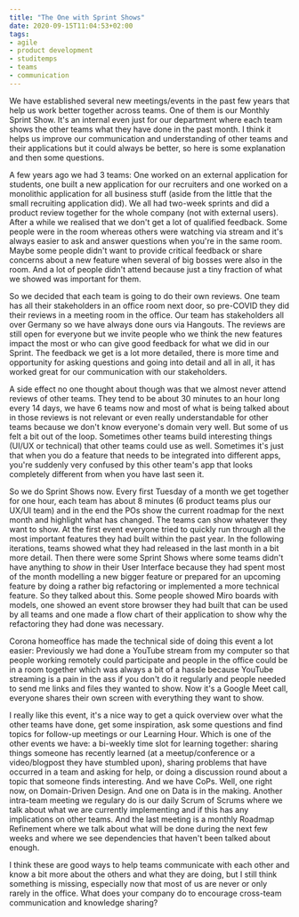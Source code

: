 ```yaml
---
title: "The One with Sprint Shows"
date: 2020-09-15T11:04:53+02:00
tags:
- agile
- product development
- studitemps
- teams
- communication
---
```


We have established several new meetings/events in the past few years that help us work better together across teams. One of them is our Monthly Sprint Show. It's an internal even just for our department where each team shows the other teams what they have done in the past month. I think it helps us improve our communication and understanding of other teams and their applications but it could always be better, so here is some explanation and then some questions.

A few years ago we had 3 teams: One worked on an external application for students, one built a new application for our recruiters and one worked on a monolithic application for all business stuff (aside from the little that the small recruiting application did). We all had two-week sprints and did a product review together for the whole company (not with external users). After a while we realised that we don't get a lot of qualified feedback. Some people were in the room whereas others were watching via stream and it's always easier to ask and answer questions when you're in the same room. Maybe some people didn't want to provide critical feedback or share concerns about a new feature when several of big bosses were also in the room. And a lot of people didn't attend because just a tiny fraction of what we showed was important for them.

So we decided that each team is going to do their own reviews. One team has all their stakeholders in an office room next door, so pre-COVID they did their reviews in a meeting room in the office. Our team has stakeholders all over Germany so we have always done ours via Hangouts. The reviews are still open for everyone but we invite people who we think the new features impact the most or who can give good feedback for what we did in our Sprint. The feedback we get is a lot more detailed, there is more time and opportunity for asking questions and going into detail and all in all, it has worked great for our communication with our stakeholders.

A side effect no one thought about though was that we almost never attend reviews of other teams. They tend to be about 30 minutes to an hour long every 14 days, we have 6 teams now and most of what is being talked about in those reviews is not relevant or even really understandable for other teams because we don't know everyone's domain very well. But some of us felt a bit out of the loop. Sometimes other teams build interesting things (UI/UX or technical) that other teams could use as well. Sometimes it's just that when you do a feature that needs to be integrated into different apps, you're suddenly very confused by this other team's app that looks completely different from when you have last seen it.

So we do Sprint Shows now. Every first Tuesday of a month we get together for one hour, each team has about 8 minutes (6 product teams plus our UX/UI team) and in the end the POs show the current roadmap for the next month and highlight what has changed. The teams can show whatever they want to show. At the first event everyone tried to quickly run through all the most important features they had built within the past year. In the following iterations, teams showed what they had released in the last month in a bit more detail. Then there were some Sprint Shows where some teams didn't have anything to *show* in their User Interface because they had spent most of the month modelling a new bigger feature or prepared for an upcoming feature by doing a rather big refactoring or implemented a more technical feature. So they talked about this. Some people showed Miro boards with models, one showed an event store browser they had built that can be used by all teams and one made a flow chart of their application to show why the refactoring they had done was necessary.

Corona homeoffice has made the technical side of doing this event a lot easier: Previously we had done a YouTube stream from my computer so that people working remotely could participate and people in the office could be in a room together which was always a bit of a hassle because YouTube streaming is a pain in the ass if you don't do it regularly and people needed to send me links and files they wanted to show. Now it's a Google Meet call, everyone shares their own screen with everything they want to show.

I really like this event, it's a nice way to get a quick overview over what the other teams have done, get some inspiration, ask some questions and find topics for follow-up meetings or our Learning Hour. Which is one of the other events we have: a bi-weekly time slot for learning together: sharing things someone has recently learned (at a meetup/conference or a video/blogpost they have stumbled upon), sharing problems that have occurred in a team and asking for help, or doing a discussion round about a topic that someone finds interesting. And we have CoPs. Well, one right now, on Domain-Driven Design. And one on Data is in the making. Another intra-team meeting we regulary do is our daily Scrum of Scrums where we talk about what we are currently implementing and if this has any implications on other teams. And the last meeting is a monthly Roadmap Refinement where we talk about what will be done during the next few weeks and where we see dependencies that haven't been talked about enough.

I think these are good ways to help teams communicate with each other and know a bit more about the others and what they are doing, but I still think something is missing, especially now that most of us are never or only rarely in the office. What does your company do to encourage cross-team communication and knowledge sharing?
